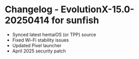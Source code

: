 # Changelog - EvolutionX-15.0-20250414 for sunfish

- Synced latest hentaiOS (or TPP) source
- Fixed Wi-Fi stability issues
- Updated Pixel launcher
- April 2025 security patch
